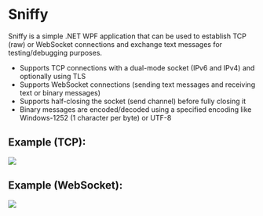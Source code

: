 # Sniffy

Sniffy is a simple .NET WPF application that can be used to establish TCP (raw) or WebSocket connections and exchange
text messages for testing/debugging purposes.

- Supports TCP connections with a dual-mode socket (IPv6 and IPv4) and optionally using TLS
- Supports WebSocket connections (sending text messages and receiving text or binary messages)
- Supports half-closing the socket (send channel) before fully closing it
- Binary messages are encoded/decoded using a specified encoding like Windows-1252 (1 character per byte) or UTF-8

## Example (TCP):

![](example-tcp.gif)

## Example (WebSocket):

![](example-websocket.gif)
